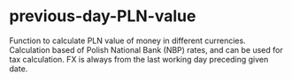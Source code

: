 # previous-day-PLN-value
Function to calculate PLN value of money in different currencies. Calculation based of Polish National Bank (NBP) rates, and can be used for tax calculation. FX is always from the last working day preceding given date.
